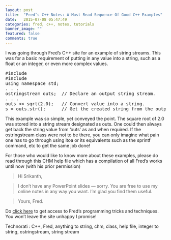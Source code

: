 ```yaml
---
layout: post
title:  "Fred’s C++ Notes: A Must Read Sequence Of Good C++ Examples"
date:   2015-07-08 05:47:49
categories: fred, c++, notes, tutorials
banner_image: ""
featured: false
comments: true
---
```


I was going through Fred’s C++ site for an example of string streams. This was for a basic requirement of putting in any value into a string, such as a float or an integer, or even more complex values.

<pre>
#include <iostream>
#include <sstream>
using namespace std;
. . .
ostringstream outs;  // Declare an output string stream.
. . .
outs << sqrt(2.0);   // Convert value into a string.
s = outs.str();      // Get the created string from the output stream.
</pre>

This example was so simple, yet conveyed the point. The square root of 2.0 was stored into a string stream designated as outs. One could then always get back the string value from ‘outs’ as and when required. If the ostringstream class were not to be there, you can only imagine what pain one has to go through using itoa or its equivalents such as the sprintf command, etc to get the same job done!

For those who would like to know more about these examples, please do read through this CHM help file which has a compilation of all Fred’s works until now (with his prior permission)

>Hi Srikanth,

>I don’t have any PowerPoint slides — sorry. You are free to use my online notes in any way you want. I’m glad you find them useful.

>Yours, Fred. 

Do [click here](https://www.dropbox.com/s/lvljgysfvwjlcd3/fred_c%2B%2B.chm) to get access to Fred’s programming tricks and techniques. You won’t leave the site unhappy I promise!

Technorati : C++, Fred, anything to string, chm, class, help file, integer to string, ostringstream, string stream
